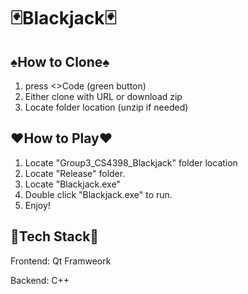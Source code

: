 # **:black_joker:Blackjack:black_joker:**

## :spades:How to Clone:spades:
1. press <>Code (green button)
2. Either clone with URL or download zip
3. Locate folder location (unzip if needed)


## :hearts:How to Play:hearts:
1. Locate "Group3_CS4398_Blackjack" folder location
2. Locate "Release" folder.
3. Locate "Blackjack.exe"
4. Double click "Blackjack.exe" to run.
5. Enjoy!

## :floppy_disk:Tech Stack:floppy_disk:
Frontend: Qt Framweork

Backend: C++
